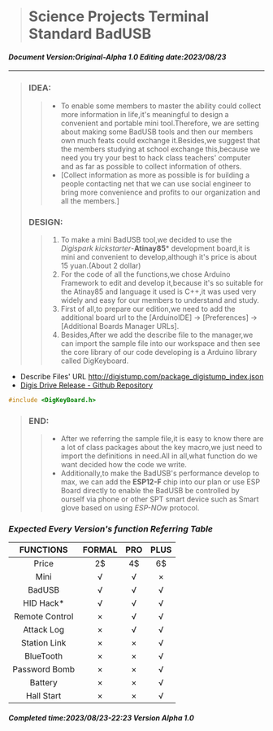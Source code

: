 > # **Science Projects Terminal Standard BadUSB**
#### _Document Version:Original-Alpha 1.0  Editing date:2023/08/23_
***

>### **IDEA:**
>>* To enable some members to master the ability could collect more information 
in life,it's meaningful to design a convenient and portable mini tool.Therefore,
we are setting about making some BadUSB tools and then our members own much feats could exchange it.Besides,we suggest that the members studying at school exchange this,because we need you try your best to hack class teachers' computer and as far as possible to collect information of others.
>>* [Collect information as more as possible is for building a people contacting net that we can use social engineer to bring more convenience and profits to our 
organization and all the members.]
>### **DESIGN:**
>>1. To make a mini BadUSB tool,we decided to use the _Digispark kickstarter_-**Atinay85*** development board,it is mini and convenient to develop,although it's price is about 15 yuan.(About 2 dollar)
>>2. For the code of all the functions,we chose Arduino Framework to edit and develop it,because it's so suitable for the Atinay85 and language it used is C++,it was used very widely and easy for our members to understand and study.
>>3. First of all,to prepare our edition,we need to add the additional board url to the [ArduinoIDE] -> [Preferences] -> [Additional Boards Manager URLs].
>>4. Besides,After we add the describe file to the manager,we can import the sample file into our workspace and then see the core library of our code developing is a Arduino library called DigKeyboard.
* Describe Files' URL http://digistump.com/package_digistump_index.json
* [Digis Drive Release - Github Repository](https://github.com/digistump/DigistumpArduino/releases)

```C++
#include <DigKeyBoard.h> 
```

>### **END:**
>>* After we referring the sample file,it is easy to know there are a lot of class packages about the key macro,we just need to import the definitions in need.All in all,what function do we want decided how the code we write.
>>* Additionally,to make the BadUSB's performance develop to max, we can add the **ESP12-F** chip into our plan or use ESP Board directly to enable the BadUSB be controlled by ourself via phone or other SPT smart device such as Smart glove based on using _ESP-NOw_ protocol. 

### _Expected Every Version's function Referring Table_

|FUNCTIONS|FORMAL|PRO|PLUS|
|  :----:  | :----:  |:----:|:----:|
| Price| 2$|4$|6$|
|Mini|√|√|×|
|BadUSB|√|√|√|
| HID Hack*| √|√|√|
|Remote Control|× |√ |√|
|Attack Log|×|√|√|
|Station Link|×|×|√|
|BlueTooth|×|×|√|
|Password Bomb|×|×|√|
|Battery|×|×|√|
|Hall Start|×|×|√|

##### Completed time:2023/08/23-22:23 Version Alpha 1.0
